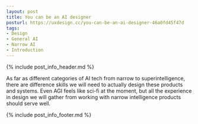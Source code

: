 ```yaml
---
layout: post
title: You can be an AI designer
posturl: https://uxdesign.cc/you-can-be-an-ai-designer-46a0fd45f47d
tags:
- Design
- General AI
- Narrow AI
- Introduction
---
```


{% include post_info_header.md %}

As far as different categories of AI tech from narrow to superintelligence, there are difference skills we will need to actually design these products and systems. Even AGI feels like sci-fi at the moment, but all the experience in design we will gather from working with narrow intelligence products should serve well.

<!--more-->{% include post_info_footer.md %}
